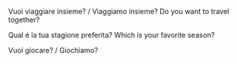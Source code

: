 Vuoi viaggiare insieme? / Viaggiamo insieme?        Do you want to travel together?

Qual é la tua stagione preferita?                   Which is your favorite season?

Vuoi giocare? / Giochiamo?



